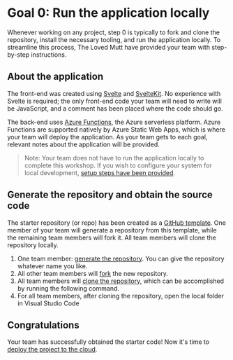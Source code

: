 # Goal 0: Run the application locally

Whenever working on any project, step 0 is typically to fork and clone the repository, install the necessary tooling, and run the application locally. To streamline this process, The Loved Mutt have provided your team with step-by-step instructions.

## About the application

The front-end was created using [Svelte](https://svelte.dev) and [SvelteKit](https://kit.svelte.dev). No experience with Svelte is required; the only front-end code your team will need to write will be JavaScript, and a comment has been placed where the code should go.

The back-end uses [Azure Functions](https://docs.microsoft.com/azure/azure-functions/functions-overview), the Azure serverless platform. Azure Functions are supported natively by Azure Static Web Apps, which is where your team will deploy the application. As your team gets to each goal, relevant notes about the application will be provided.

> Note: Your team does not have to run the application locally to complete this workshop. If you wish to configure your system for local development, [setup steps have been provided](./4-optional-run-locally).

## Generate the repository and obtain the source code

The starter repository (or repo) has been created as a [GitHub template](https://docs.github.com/github/creating-cloning-and-archiving-repositories/creating-a-repository-on-github/creating-a-repository-from-a-template). One member of your team will generate a repository from this template, while the remaining team members will fork it. All team members will clone the repository locally.

1. One team member: [generate the repository](https://github.com/login?return_to=https%3A%2F%2Fgithub.com%2Fgeektrainer%2Floved-mutt%2Fgenerate). You can give the repository whatever name you like.
1. All other team members will [fork](https://docs.github.com/github/getting-started-with-github/quickstart/fork-a-repo) the new repository.
1. All team members will [clone the repository](https://docs.github.com/github/creating-cloning-and-archiving-repositories/cloning-a-repository-from-github/cloning-a-repository), which can be accomplished by running the following command.
1. For all team members, after cloning the repository, open the local folder in Visual Studio Code

## Congratulations

Your team has successfully obtained the starter code! Now it's time to [deploy the project to the cloud](1-deploy.md).
